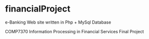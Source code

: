 # financialProject

e-Banking Web site written in Php + MySql Database

COMP7370 Information Processing in Financial Services Final Project